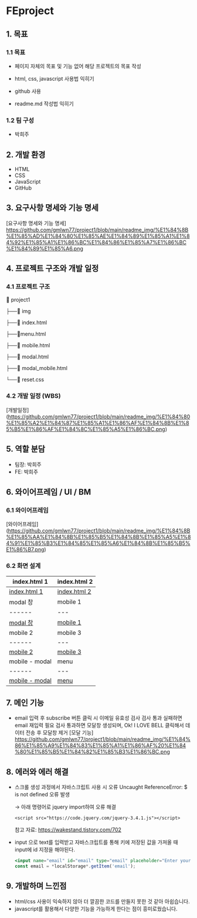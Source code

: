 # FEproject

## 1. 목표

### 1.1 목표

- 페이지 자체의 목표 및 기능 없어 해당 프로젝트의 목표 작성

- html, css, javascript 사용법 익히기
- github 사용
- readme.md 작성법 익히기

### 1.2 팀 구성

- 박희주


## 2. 개발 환경

- HTML
- CSS
- JavaScript
- GitHub


## 3. 요구사항 명세와 기능 명세

[요구사항 명세와 기능 명세] https://github.com/gmlwn77/project1/blob/main/readme_img/%E1%84%8B%E1%85%AD%E1%84%80%E1%85%AE%E1%84%89%E1%85%A1%E1%84%92%E1%85%A1%E1%86%BC%E1%84%86%E1%85%A7%E1%86%BC%E1%84%89%E1%85%A6.png

## 4. 프로젝트 구조와 개발 일정

### 4.1 프로젝트 구조

📂 project1
  
  ├──📂 img
  
  ├──📄 index.html 
  
  ├──📄menu.html
  
  ├──📄 mobile.html
  
  ├──📄 modal.html
  
  ├──📄 modal_mobile.html
  
  └──📄 reset.css
  

### 4.2 개발 일정 (WBS)

[개발일정] (https://github.com/gmlwn77/project1/blob/main/readme_img/%E1%84%80%E1%85%A2%E1%84%87%E1%85%A1%E1%86%AF%E1%84%8B%E1%85%B5%E1%86%AF%E1%84%8C%E1%85%A5%E1%86%BC.png)

## 5. 역할 분담

- 팀장: 박희주
- FE: 박희주

## 6. 와이어프레임 / UI / BM

### 6.1 와이어프레임

[와이어프레임] (https://github.com/gmlwn77/project1/blob/main/readme_img/%E1%84%8B%E1%85%AA%E1%84%8B%E1%85%B5%E1%84%8B%E1%85%A5%E1%84%91%E1%85%B3%E1%84%85%E1%85%A6%E1%84%8B%E1%85%B5%E1%86%B7.png)

### 6.2 화면 설계

|index.html 1|index.html 2|
|------|---|
|[index.html 1](https://github.com/gmlwn77/project1/blob/main/readme_img/index1.png)|[index.html 2](https://github.com/gmlwn77/project1/blob/main/readme_img/index2.png)|
|modal 창|mobile 1|
|------|---|
|[modal 창](https://github.com/gmlwn77/project1/blob/main/readme_img/modal.png)|[mobile 1](https://github.com/gmlwn77/project1/blob/main/readme_img/mobile1.png)|
|mobile 2|mobile 3|
|------|---|
|[mobile 2](https://github.com/gmlwn77/project1/blob/main/readme_img/mobile2.png)|[mobile 3](https://github.com/gmlwn77/project1/blob/main/readme_img/mobile3.png)|
|mobile - modal|menu|
|------|---|
|[mobile - modal](https://github.com/gmlwn77/project1/blob/main/readme_img/mobile-modal.png)|[menu](https://github.com/gmlwn77/project1/blob/main/readme_img/menu.png)|

## 7. 메인 기능

- email 입력 후 subscribe 버튼 클릭 시 이메일 유효성 검사
    검사 통과 실패하면 email 재입력 필요
    검사 통과하면 모달창 생성되며, Ok! I LOVE BELL 클릭해서 데이터 전송 후 모달창 제거
  [모달 기능] https://github.com/gmlwn77/project1/blob/main/readme_img/%E1%84%86%E1%85%A9%E1%84%83%E1%85%A1%E1%86%AF%20%E1%84%80%E1%85%B5%E1%84%82%E1%85%B3%E1%86%BC.png

## 8. 에러와 에러 해결
  
- 스크롤 생성 과정에서 자바스크립트 사용 시 오류
    Uncaught ReferenceError: $ is not defined 오류 발생
  
    → 아래 명령어로 jquery import하여 오류 해결

    `<script src="https://code.jquery.com/jquery-3.4.1.js"></script>`
  
    참고 자료: https://wakestand.tistory.com/702

    
- input 으로 text를 입력받고 자바스크립트를 통해 키에 저장된 값을 가져올 때 input에 id 지정을 해야된다.
    
    ```jsx
    <input name="email" id="email" type="email" placeholder="Enter your e-mail address" required/>
    const email = *localStorage*.getItem('email');
    ```

## 9. 개발하며 느낀점

- html/css 사용이 익숙하지 않아 더 깔끔한 코드를 만들지 못한 것 같아 아쉽습니다.
- javascript를 활용해서 다양한 기능을 가능하게 한다는 점이 흥미로웠습니다.

